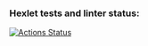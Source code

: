 ### Hexlet tests and linter status:
[![Actions Status](https://github.com/kreozik/frontend-project-46/actions/workflows/hexlet-check.yml/badge.svg)](https://github.com/kreozik/frontend-project-46/actions)
